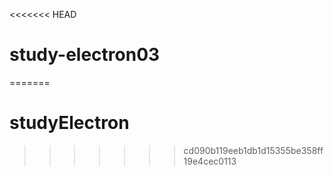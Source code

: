 <<<<<<< HEAD
# study-electron03
=======
# studyElectron
>>>>>>> cd090b119eeb1db1d15355be358ff19e4cec0113
